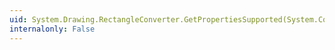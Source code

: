 ```yaml
---
uid: System.Drawing.RectangleConverter.GetPropertiesSupported(System.ComponentModel.ITypeDescriptorContext)
internalonly: False
---
```

